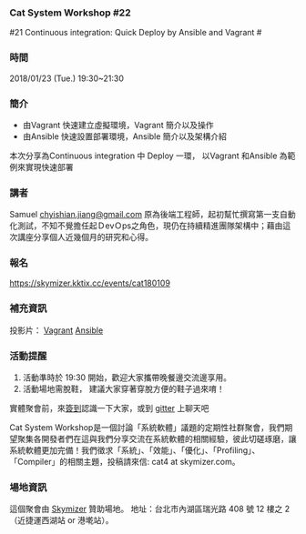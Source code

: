 ### Cat System Workshop #22 ### 
#21 Continuous integration: Quick Deploy by Ansible and Vagrant #

### 時間 ###
2018/01/23 (Tue.) 19:30~21:30 

### 簡介 ###
* 由Vagrant 快速建立虛擬環境，Vagrant 簡介以及操作 
* 由Ansible 快速設置部署環境，Ansible 簡介以及架構介紹

本次分享為Continuous integration 中 Deploy 一環，
以Vagrant 和Ansible 為範例來實現快速部署

### 講者 ###
Samuel <chyishian.jiang@gmail.com>
原為後端工程師，起初幫忙撰寫第一支自動化測試，不知不覺擔任起ＤevＯps之角色，現仍在持續精進團隊架構中；藉由這次講座分享個人近幾個月的研究和心得。


### 報名 ### 
https://skymizer.kktix.cc/events/cat180109

### 補充資訊 ### 
投影片：
[Vagrant](https://www.slideshare.net/JyangChiSyan/vagrant-introduction)
[Ansible](https://www.slideshare.net/JyangChiSyan/ansible-introduction-87222072)

### 活動提醒 ###
1. 活動準時於 19:30 開始，歡迎大家攜帶晚餐邊交流邊享用。
2. 活動場地需脫鞋， 建議大家穿著穿脫方便的鞋子過來唷！

實體聚會前，來[簽到](https://github.com/CatSystemWorkshop/meetup/blob/master/guest_book.md)認識一下大家，或到 [gitter](https://gitter.im/CatSystemWorkshop/Lobby?utm_source=share-link&utm_medium=link&utm_campaign=share-link) 上聊天吧

Cat System Workshop是一個討論「系統軟體」議題的定期性社群聚會，我們期望聚集各開發者們在這與我們分享交流在系統軟體的相關經驗，彼此切磋琢磨，讓系統軟體更加完備！我們徵求「系統」、「效能」、「優化」、「Profiling」、「Compiler」的相關主題，投稿請來信: cat4 at skymizer.com。

### 場地資訊 ###
這個聚會由 [Skymizer](https://github.com/skymizer) 贊助場地。
地址：台北市內湖區瑞光路 408 號 12 樓之 2（近捷運西湖站 or 港墘站）。
